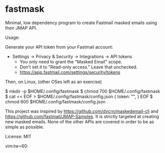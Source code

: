 # fastmask

Minimal, low dependency program to create Fastmail masked
emails using their JMAP API.

Usage:

Generate your API token from your Fastmail account:
* Settings -> Privacy & Security -> Integrations -> API
  tokens
  * You only need to grant the "Masked Email" scope.
  * Don't set it to "Read-only access." Leave that
    unchecked.
  * https://app.fastmail.com/settings/security/tokens

Then, on Linux, (other OSes left as an exercise)

$ mkdir -p $HOME/.config/fastmask
$ chmod 700 $HOME/.config/fastmask
$ cat << EOF > $HOME/.config/fastmask/config.json
{
  token: "<your fastmail API token>",
}
EOF
$ chmod 600 $HOME/.config/fastmask/config.json

This project was inspired by
https://github.com/dvcrn/maskedemail-cli and
https://github.com/fastmail/JMAP-Samples. It is strictly
targeted at creating new masked emails. None of the other
APIs are covered in order to be as simple as possible.

License: MIT

vim:tw=60:
